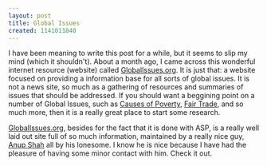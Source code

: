 ```yaml
---
layout: post
title: Global Issues
created: 1141011840
---
```


I have been meaning to write this post for a while, but it seems to slip my mind (which it shouldn't). About a month ago, I came across this wonderful internet resource (website) called [GlobalIssues.org](http://www.globalissues.org/ "GlobalIssues.org"). It is just that: a website focused on providing a information base for all sorts of global issues. It is not a news site, so much as a gathering of resources and summaries of issues that should be addressed. If you should want a beggining point on a number of Global Issues, such as [Causes of Poverty](http://www.globalissues.org/TradeRelated/Poverty.asp "Causes of Poverty"), [Fair Trade](http://www.globalissues.org/TradeRelated/FairTrade.asp "Fair Trade"), and so much more, then it is a really great place to start some research.

[GlobalIssues.org](http://www.globalissues.org/ "GlobalIssues.org"), besides for the fact that it is done with ASP, is a really well laid out site full of so much information, maintained by a really nice guy, [Anup Shah](http://www.globalissues.org/about/who/ "Anup Shah") all by his lonesome. I know he is nice because I have had the pleasure of having some minor contact with him. Check it out.

